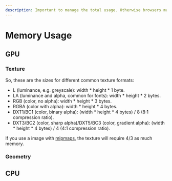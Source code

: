 ```yaml
---
description: Important to manage the total usage. Otherwise browsers may crash.
---
```


# Memory Usage

## GPU

### Texture

So, these are the sizes for different common texture formats:

* L \(luminance, e.g. greyscale\): width \* height \* 1 byte.
* LA \(luminance and alpha, common for fonts\): width \* height \* 2 bytes.
* RGB \(color, no alpha\): width \* height \* 3 bytes.
* RGBA \(color with alpha\): width \* height \* 4 bytes.
* DXT1/BC1 \(color, binary alpha\): \(width \* height \* 4 bytes\) / 8 \(8:1 compression ratio\).
* DXT3/BC2 \(color, sharp alpha\)/DXT5/BC3 \(color, gradient alpha\): \(width \* height \* 4 bytes\) / 4 \(4:1 compression ratio\).

If you use a image with [mipmaps](http://en.wikipedia.org/wiki/Mipmap), the texture will require 4/3 as much memory. 

### Geometry



## CPU

